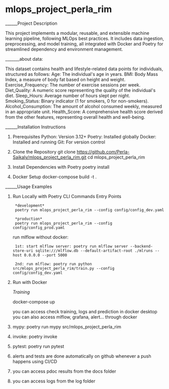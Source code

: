 # mlops_project_perla_rim

______Project Description

This project implements a modular, reusable, and extensible machine learning pipeline, following MLOps best practices. It includes data ingestion, preprocessing, and model training, all integrated with Docker and Poetry for streamlined dependency and environment management.

_______about data:

This dataset contains health and lifestyle-related data points for individuals, structured as follows:
    Age: The individual's age in years.
    BMI: Body Mass Index, a measure of body fat based on height and weight.
    Exercise_Frequency: The number of exercise sessions per week.
    Diet_Quality: A numeric score representing the quality of the individual's diet.
    Sleep_Hours: Average number of hours slept per night.
    Smoking_Status: Binary indicator (1 for smokers, 0 for non-smokers).
    Alcohol_Consumption: The amount of alcohol consumed weekly, measured in an appropriate unit.
    Health_Score: A comprehensive health score derived from the other features, representing overall health and well-being.

______Installation Instructions

1. Prerequisites
    Python: Version 3.12+
    Poetry: Installed globally
    Docker: Installed and running
    Git: For version control
   
3. Clone the Repository
    git clone https://github.com/Perla-Saikaly/mlops_project_perla_rim.git
    cd mlops_project_perla_rim
   
5. Install Dependencies with Poetry
    poetry install 
6. Docker Setup
    docker-compose build -t .


______Usage Examples
1. Run Locally with Poetry
    CLI Commands
    Entry Points
   
        *development*
        poetry run mlops_project_perla_rim --config config/config_dev.yaml

        *production*
        poetry run mlops_project_perla_rim --config config/config_prod.yaml
   
    run mlflow without docker:
   
        1st: start mlflow server: poetry run mlflow server --backend-store-uri sqlite:///mlflow.db --default-artifact-root ./mlruns --host 0.0.0.0 --port 5000

        2nd: run mlflow: poetry run python src/mlops_project_perla_rim/train.py --config config/config_dev.yaml

3. Run with Docker
   
    *Training*
   
    docker-compose up
   
    you can access check training, logs and prediction in docker desktop you can also access mlflow, grafana, alert... through docker


5. mypy: poetry run mypy src/mlops_project_perla_rim
6. invoke: poetry invoke <command>
7. pytest: poetry run pytest
8. alerts and tests are done automatically on github whenever a push happens using CI/CD
9. you can access pdoc results from the docs folder
10. you can access logs from the log folder
